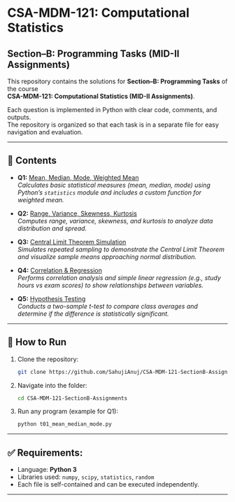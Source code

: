 # CSA-MDM-121: Computational Statistics  
## Section–B: Programming Tasks (MID-II Assignments)

This repository contains the solutions for **Section–B: Programming Tasks** of the course  
**CSA-MDM-121: Computational Statistics (MID-II Assignments)**.  

Each question is implemented in Python with clear code, comments, and outputs.  
The repository is organized so that each task is in a separate file for easy navigation and evaluation.

--- 

## 📂 Contents
- **Q1:** [Mean, Median, Mode, Weighted Mean](Q1_mean_median_mode.py)  
  *Calculates basic statistical measures (mean, median, mode) using Python’s `statistics` module and includes a custom function for weighted mean.*  

- **Q2:** [Range, Variance, Skewness, Kurtosis](Q2_variance_stddev.py)  
  *Computes range, variance, skewness, and kurtosis to analyze data distribution and spread.*  

- **Q3:** [Central Limit Theorem Simulation](Q3_dice_simulation.py)  
  *Simulates repeated sampling to demonstrate the Central Limit Theorem and visualize sample means approaching normal distribution.*  

- **Q4:** [Correlation & Regression](Q4_regression.py)  
  *Performs correlation analysis and simple linear regression (e.g., study hours vs exam scores) to show relationships between variables.*  

- **Q5:** [Hypothesis Testing](Q5_hypothesis_test.py)  
  *Conducts a two-sample t-test to compare class averages and determine if the difference is statistically significant.*  

---

## 🚀 How to Run
1. Clone the repository:
   ```bash
   git clone https://github.com/SahujiAnuj/CSA-MDM-121-SectionB-Assignments.git
2. Navigate into the folder:
   ```bash
   cd CSA-MDM-121-SectionB-Assignments
3. Run any program (example for Q1):
   ```bash
   python t01_mean_median_mode.py
---
## ✅ Requirements: 
- Language: **Python 3**  
- Libraries used: `numpy`, `scipy`, `statistics`, `random`  
- Each file is self-contained and can be executed independently.
---
